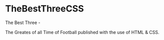 # TheBestThreeCSS
 
The Best Three -

The Greates of all Time of Football published with the use of HTML & CSS.